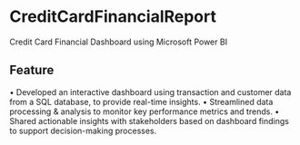# CreditCardFinancialReport
Credit Card Financial Dashboard using Microsoft Power BI

## Feature
•	Developed an interactive dashboard using transaction and customer data from a SQL database, to provide real-time insights. 
•	Streamlined data processing & analysis to monitor key performance metrics and trends.
•	Shared actionable insights with stakeholders based on dashboard findings to support decision-making processes. 

